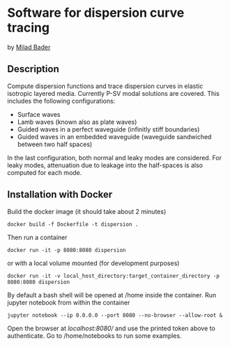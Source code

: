 # Software for dispersion curve tracing
by [Milad Bader](mailto:nmbader@sep.stanford.edu)

## Description

Compute dispersion functions and trace dispersion curves in elastic isotropic layered media. Currently P-SV modal solutions are covered. This includes the following configurations:
- Surface waves 
- Lamb waves (known also as plate waves)
- Guided waves in a perfect waveguide (infinitly stiff boundaries)
- Guided waves in an embedded waveguide (waveguide sandwiched between two half spaces)

In the last configuration, both normal and leaky modes are considered. For leaky modes, attenuation due to leakage into the half-spaces is also computed for each mode.

## Installation with Docker

Build the docker image (it should take about 2 minutes)
```
docker build -f Dockerfile -t dispersion .
```

Then run a container
```
docker run -it -p 8080:8080 dispersion
```

or with a local volume mounted (for development purposes)
```
docker run -it -v local_host_directory:target_container_directory -p 8080:8080 dispersion
```

By default a bash shell will be opened at /home inside the container.
Run jupyter notebook from within the container
```
jupyter notebook --ip 0.0.0.0 --port 8080 --no-browser --allow-root &
```

Open the browser at *localhost:8080/​* and use the printed token above to authenticate.
Go to /home/notebooks to run some examples.